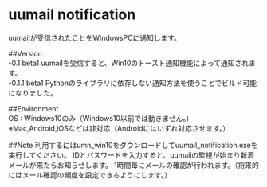 # uumail notification

uumailが受信されたことをWindowsPCに通知します。

##Version<br>
  -0.1 beta1 uumailを受信すると、Win10のトースト通知機能によって通知されます。<br>
  -0.1.1 beta1 Pythonのライブラリに依存しない通知方法を使うことでビルド可能になりました。<br>


##Environment<br>
  OS : Windows10のみ（Windows10以前では動きません。)<br>
  ※Mac,Android,iOSなどは非対応（Androidにはいずれ対応させます。）<br>
  
##Note
 利用するにはumn_win10をダウンロードしてuumail_notification.exeを実行してください。
 IDとパスワードを入力すると、uumailの監視が始まり新着メールが来たらお知らせします。
 1時間毎にメールの確認が行われます。（将来的にはメール確認の頻度を設定できるようにします。）
